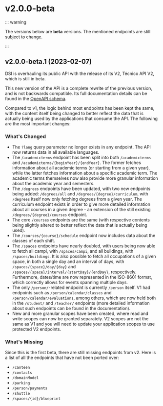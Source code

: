 # v2.0.0-beta

::: warning

The versions below are **beta** versions. The mentioned endpoints are still subject
to change.

:::

## v2.0.0-beta.1 (2023-02-07)

DSI is overhauling its public API with the release of its V2, Técnico API V2,
which is still in beta.

This new version of the API is a complete rewrite of the previous version, and is not
backwards compatible. Its full documentation details can be found in
the [OpenAPI schema](../../openapi/v2).

Compared to v1, the logic behind most endpoints has been kept the same, with the content itself being
changed to better reflect the data that is actually being used by the applications that
consume the API. The following are the most important changes:

### What's Changed

- The `?lang` query parameter no longer exists in any endpoint.
  The API now returns data in all available languages.
- The `/academicterms` endpoint has been split into both `/academicterms` and
  `/academicterms/{beginYear}/{endYear}`. The former fetches information about all
  academic terms (or starting from a given year), while the latter fetches information
  about a specific academic term. The academic terms themselves now also provide
  more granular information about the academic year and semesters.
- The `/degrees` endpoints have been updated, with two new endpoints being added:
  `/degrees/all` and `/degrees/{degree}/curriculum`, with `/degrees` itself now only
  fetching degrees from a given year. The curriculum endpoint exists in order to
  give more detailed information about all courses in a given degree - an extension
  of the still existing `/degrees/{degree}/courses` endpoint.
- The core `/courses` endpoints are the same (with respective contents being slightly
  altered to better reflect the data that is actually being used).
- The `/courses/{course}/schedule` endpoint now includes data about the classes of
  each shift.
- The `/spaces` endpoints have nearly doubled, with users being now able to fetch all campi,
  with `/spaces/campi`, and all buildings, with `/spaces/buildings`. It is also
  possible to fetch all occupations of a given space, in both a single day and an
  interval of days, with `/spaces/{space}/day/{day}` and
  `/spaces/{space}/interval/{startDay}/{endDay}`, respectively.
  Furthermore, dates/time are now represented in the ISO-8601 format, which
  correctly allows for events spanning multiple days.
- The only `/person/`-related endpoint is currently `/person` itself. V1 had endpoints
  such as `/person/calendar/classes` and `/person/calendar/evaluations`, among others,
  which are now held both in the `/student/` and `/teacher/` endpoints (more detailed
  information about such endpoints can be found in the documentation).
- New and more granular scopes have been created, where read and write scopes
  can now be granted separately. V2 scopes are not the same as V1 and you will
  need to update your application scopes to use protected V2 endpoints.

### What's Missing

Since this is the first beta, there are still missing endpoints from v2.
Here is a list of all the endpoints that have not been ported over:

- `/canteen`
- `/contacts`
- `/domainModel`
- `/parking`
- `/person/payments`
- `/shuttle`
- `/spaces/{id}/blueprint`
